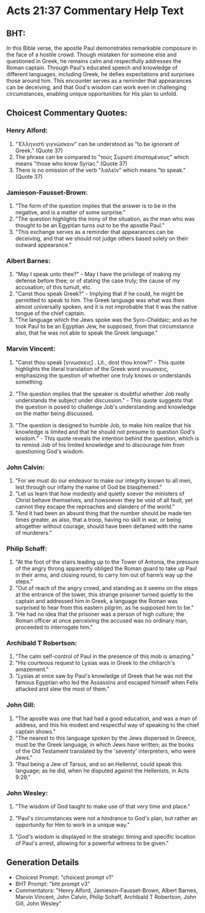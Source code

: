 # Acts 21:37 Commentary Help Text

## BHT:
In this Bible verse, the apostle Paul demonstrates remarkable composure in the face of a hostile crowd. Though mistaken for someone else and questioned in Greek, he remains calm and respectfully addresses the Roman captain. Through Paul's educated speech and knowledge of different languages, including Greek, he defies expectations and surprises those around him. This encounter serves as a reminder that appearances can be deceiving, and that God's wisdom can work even in challenging circumstances, enabling unique opportunities for His plan to unfold.

## Choicest Commentary Quotes:
### Henry Alford:
1. "Ἑλληνιστὶ γιγνώσκειν" can be understood as "to be ignorant of Greek." (Quote 37)
2. The phrase can be compared to "τοὺς Συριστὶ ἐπισταμένους" which means "those who know Syriac." (Quote 37)
3. There is no omission of the verb "λαλεῖν" which means "to speak." (Quote 37)

### Jamieson-Fausset-Brown:
1. "The form of the question implies that the answer is to be in the negative, and is a matter of some surprise."
2. "The question highlights the irony of the situation, as the man who was thought to be an Egyptian turns out to be the apostle Paul."
3. "This exchange serves as a reminder that appearances can be deceiving, and that we should not judge others based solely on their outward appearance."

### Albert Barnes:
1. "May I speak unto thee?" - May I have the privilege of making my defense before thee; or of stating the case truly; the cause of my accusation; of this tumult, etc.
2. "Canst thou speak Greek?" - Implying that if he could, he might be permitted to speak to him. The Greek language was what was then almost universally spoken, and it is not improbable that it was the native tongue of the chief captain.
3. "The language which the Jews spoke was the Syro-Chaldaic; and as he took Paul to be an Egyptian Jew, he supposed, from that circumstance also, that he was not able to speak the Greek language."

### Marvin Vincent:
1. "Canst thou speak [γινωσκεις] . Lit., dost thou know?" - This quote highlights the literal translation of the Greek word γινωσκεις, emphasizing the question of whether one truly knows or understands something.

2. "The question implies that the speaker is doubtful whether Job really understands the subject under discussion." - This quote suggests that the question is posed to challenge Job's understanding and knowledge on the matter being discussed.

3. "The question is designed to humble Job, to make him realize that his knowledge is limited and that he should not presume to question God's wisdom." - This quote reveals the intention behind the question, which is to remind Job of his limited knowledge and to discourage him from questioning God's wisdom.

### John Calvin:
1. "For we must do our endeavor to make our integrity known to all men, lest through our infamy the name of God be blasphemed."
2. "Let us learn that how modestly and quietly soever the ministers of Christ behave themselves, and howsoever they be void of all fault, yet cannot they escape the reproaches and slanders of the world."
3. "And it had been an absurd thing that the number should be made ten times greater, as also, that a troop, having no skill in war, or being altogether without courage, should have been defamed with the name of murderers."

### Philip Schaff:
1. "At the foot of the stairs leading up to the Tower of Antonia, the pressure of the angry throng apparently obliged the Roman guard to take up Paul in their arms, and closing round, to carry him out of harm’s way up the steps." 
2. "Out of reach of the angry crowd, and standing as it seems on the steps at the entrance of the tower, this strange prisoner turned quietly to the captain and addressed him in Greek, a language the Roman was surprised to hear from this eastern pilgrim, as he supposed him to be." 
3. "He had no idea that the prisoner was a person of high culture; the Roman officer at once perceiving the accused was no ordinary man, proceeded to interrogate him."

### Archibald T Robertson:
1. "The calm self-control of Paul in the presence of this mob is amazing."
2. "His courteous request to Lysias was in Greek to the chiliarch's amazement."
3. "Lysias at once saw by Paul's knowledge of Greek that he was not the famous Egyptian who led the Assassins and escaped himself when Felix attacked and slew the most of them."

### John Gill:
1. "The apostle was one that had had a good education, and was a man of address, and this his modest and respectful way of speaking to the chief captain shows."
2. "The nearest to this language spoken by the Jews dispersed in Greece, must be the Greek language, in which Jews have written; as the books of the Old Testament translated by the 'seventy' interpreters, who were Jews."
3. "Paul being a Jew of Tarsus, and so an Hellenist, could speak this language; as he did, when he disputed against the Hellenists, in Acts 9:29."

### John Wesley:
1. "The wisdom of God taught to make use of that very time and place." 

2. "Paul's circumstances were not a hindrance to God's plan, but rather an opportunity for Him to work in a unique way." 

3. "God's wisdom is displayed in the strategic timing and specific location of Paul's arrest, allowing for a powerful witness to be given."


## Generation Details
- Choicest Prompt: "choicest prompt v1"
- BHT Prompt: "bht prompt v3"
- Commentators: "Henry Alford, Jamieson-Fausset-Brown, Albert Barnes, Marvin Vincent, John Calvin, Philip Schaff, Archibald T Robertson, John Gill, John Wesley"
